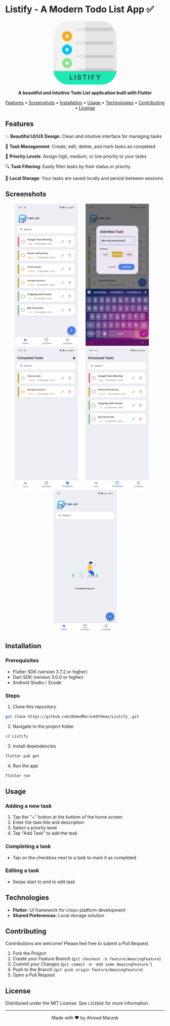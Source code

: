 # Listify - A Modern Todo List App ✅

<p align="center">
  <img src="assets/imgs/app_icon.png" alt="TaskMaster Logo" width="200"/>
</p>

<p align="center">
  <b>A beautiful and intuitive Todo List application built with Flutter</b>
</p>

<p align="center">
  <a href="#features">Features</a> •
  <a href="#screenshots">Screenshots</a> •
  <a href="#installation">Installation</a> •
  <a href="#usage">Usage</a> •
  <a href="#technologies">Technologies</a> •
  <a href="#contributing">Contributing</a> •
  <a href="#license">License</a>
</p>

## Features

✨ **Beautiful UI/UX Design**: Clean and intuitive interface for managing tasks

🔄 **Task Management**: Create, edit, delete, and mark tasks as completed

🎯 **Priority Levels**: Assign high, medium, or low priority to your tasks

🔍 **Task Filtering**: Easily filter tasks by their status or priority

💾 **Local Storage**: Your tasks are saved locally and persist between sessions

## Screenshots

<p align="center">
  <img src="assets/screenshots/home_screen.jpg" alt="Home Screen" width="200"/>
  &nbsp;&nbsp;&nbsp;&nbsp;
  <img src="assets/screenshots/add_task.jpg" alt="Add Task" width="200"/>
  &nbsp;&nbsp;&nbsp;&nbsp;
  <img src="assets/screenshots/completed_tasks_screen.jpg" alt="Task Details" width="200"/>
  &nbsp;&nbsp;&nbsp;&nbsp;
  <img src="assets/screenshots/scheduled_tasks_screen.jpg" alt="Task Details" width="200"/>
  &nbsp;&nbsp;&nbsp;&nbsp;
  <img src="assets/screenshots/home_empty_screen.jpg" alt="Task Details" width="200"/>
</p>

## Installation

### Prerequisites

- Flutter SDK (version 3.7.2 or higher)
- Dart SDK (version 3.0.0 or higher)
- Android Studio / Xcode

### Steps

1. Clone this repository

```bash
git clone https://github.com/AhmedMarzokOthman/Listify_.git
```

2. Navigate to the project folder

```bash
cd Listify
```

3. Install dependencies

```bash
flutter pub get
```

4. Run the app

```bash
flutter run
```

## Usage

### Adding a new task

1. Tap the "+" button at the bottom of the home screen
2. Enter the task title and description
3. Select a priority level
4. Tap "Add Task" to add the task

### Completing a task

- Tap on the checkbox next to a task to mark it as completed

### Editing a task

- Swipe start to end to edit task

## Technologies

- **Flutter**: UI framework for cross-platform development
- **Shared Preferences**: Local storage solution

## Contributing

Contributions are welcome! Please feel free to submit a Pull Request.

1. Fork the Project
2. Create your Feature Branch (`git checkout -b feature/AmazingFeature`)
3. Commit your Changes (`git commit -m 'Add some AmazingFeature'`)
4. Push to the Branch (`git push origin feature/AmazingFeature`)
5. Open a Pull Request

## License

Distributed under the MIT License. See `LICENSE` for more information.

---

<p align="center">
  Made with ❤️ by Ahmed Marzok
</p>
